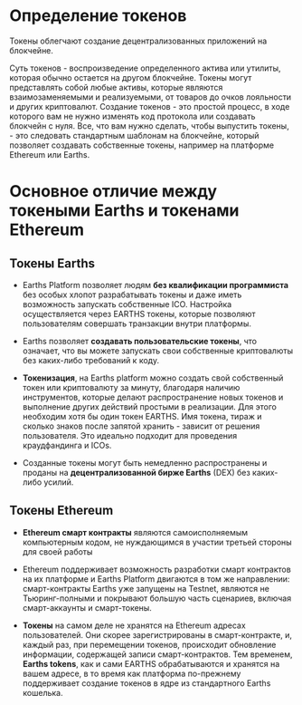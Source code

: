 # Определение токенов

Токены облегчают создание децентрализованных приложений на блокчейне.

Суть токенов - воспроизведение определенного актива или утилиты, которая обычно остается на другом блокчейне. 
Токены могут представлять собой любые активы, которые являются взаимозаменяемыми и реализуемыми, от товаров до 
очков лояльности и других криптовалют. Создание токенов - это простой процесс, в ходе которого вам не нужно изменять код протокола или 
создавать блокчейн с нуля. Все, что вам нужно сделать, чтобы выпустить токены, - это следовать 
стандартным шаблонам на блокчейне, который позволяет создавать собственные токены, например на платформе Ethereum или Earths.

# Основное отличие между токеными Earths и токенами Ethereum

## Токены Earths

* Earths Platform позволяет людям **без квалификации программиста** без особых хлопот разрабатывать токены и даже иметь возможность запускать собственные ICO. Настройка осуществляется через EARTHS токены, которые позволяют пользователям совершать транзакции внутри платформы.

* Earths позволяет **создавать пользовательские токены**, что означает, что вы можете запускать свои собственные криптовалюты 
без каких-либо требований к коду.

* **Токенизация**, на Earths platform можно создать свой собственный токен или криптовалюту за минуту, благодаря наличию инструментов, 
которые делают распространение новых токенов и выполнение других действий простыми в реализации. Для этого необходим хотя бы один токен EARTHS.
Имя токена, тираж и сколько знаков после запятой хранить - зависит от решения пользователя. Это идеально подходит для проведения краудфандинга и ICOs.

* Созданные токены могут быть немедленно распространены и проданы на **децентрализованной бирже  Earths** (DEX) без каких-либо усилий. 

## Токены Ethereum 

* **Ethereum смарт контракты** являются самоисполняемым компьютерным кодом, не нуждающимся в участии третьей стороны для своей работы
* Ethereum поддерживает возможность разработки смарт контрактов на их платформе и Earths Platform двигаются в том же направлении: смарт-контракты Earths уже запущены на Testnet, являются не Тьюринг-полными и покрывают большую часть сценариев, включая смарт-аккаунты и смарт-токены.

* **Токены** на самом деле не хранятся на Ethereum адресах пользователей. Они скорее зарегистрированы в смарт-контракте, и, каждый раз, 
при перемещении токенов, происходит обновление информации, содержащей записи смарт-контрактов. Тем временем, **Earths tokens**, как и сами EARTHS обрабатываются и хранятся на вашем адресе, в то время как платформа по-прежнему поддерживает создание токенов в ядре из стандартного Earths кошелька.


